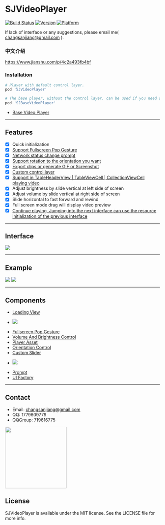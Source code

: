 # SJVideoPlayer
[![Build Status](https://travis-ci.org/changsanjiang/SJVideoPlayer.svg?branch=master)](https://travis-ci.org/changsanjiang/SJVideoPlayer)
[![Version](https://img.shields.io/cocoapods/v/SJVideoPlayer.svg?style=flat)](https://cocoapods.org/pods/SJVideoPlayer)
[![Platform](https://img.shields.io/cocoapods/p/SJVideoPlayer.svg?style=flat)](http://cocoadocs.org/docsets/SJVideoPlayer)

If lack of interface or any suggestions, please email me( changsanjiang@gmail.com ).

### 中文介绍
https://www.jianshu.com/p/4c2a493fb4bf

### Installation
```ruby
# Player with default control layer.
pod 'SJVideoPlayer'

# The base player, without the control layer, can be used if you need a custom control layer.
pod 'SJBaseVideoPlayer'
```
- [Base Video Player](https://github.com/changsanjiang/SJBaseVideoPlayer)

___

## Features
- [x] Quick initialization
- [x] [Support Fullscreen Pop Gesture](https://github.com/changsanjiang/SJFullscreenPopGesture)
- [x] [Network status change prompt](https://upload-images.jianshu.io/upload_images/2318691-819b9bd24115ae29.gif?imageMogr2/auto-orient/strip)
- [x] [Support rotation to the orientation you want](https://github.com/changsanjiang/SJBaseVideoPlayer/blob/9e018b7a919e14e2986ba3beda0e47d823768b54/SJBaseVideoPlayer/SJBaseVideoPlayer.h#L459)
- [x] [Export clips or generate GIF or Screenshot](https://github.com/changsanjiang/SJBaseVideoPlayer/blob/9e018b7a919e14e2986ba3beda0e47d823768b54/SJBaseVideoPlayer/SJBaseVideoPlayer.h#L544)
- [x] [Custom control layer](https://github.com/changsanjiang/SJBaseVideoPlayer/blob/9e018b7a919e14e2986ba3beda0e47d823768b54/SJBaseVideoPlayer/SJBaseVideoPlayer.h#L630)
- [x] [Support in TableHeaderView | TableViewCell | CollectionViewCell playing video](https://github.com/changsanjiang/SJBaseVideoPlayer/blob/9e018b7a919e14e2986ba3beda0e47d823768b54/SJBaseVideoPlayer/Model/SJVideoPlayerURLAsset.h#L14)
- [x] Adjust brightness by slide vertical at left side of screen
- [x] Adjust volume by slide vertical at right side of screen
- [x] Slide horizontal to fast forward and rewind
- [x] Full screen mode drag will display video preview
- [x] [Continue playing, Jumping into the next interface can use the resource initialization of the previous interface](https://github.com/changsanjiang/SJBaseVideoPlayer/blob/9e018b7a919e14e2986ba3beda0e47d823768b54/SJBaseVideoPlayer/Model/SJVideoPlayerURLAsset.h#L133)
___

## Interface
<img src="https://github.com/changsanjiang/SJBaseVideoPlayer/blob/master/Project/SJBaseVideoPlayer.png" />

___

## Example
<img src="https://github.com/changsanjiang/SJVideoPlayer/blob/master/SJVideoPlayerProject/SJVideoPlayerProject/play.gif" />
<img src="https://github.com/changsanjiang/SJVideoPlayer/blob/master/SJVideoPlayerProject/SJVideoPlayerProject/export.gif" />

___

## Components
* [Loading View](https://github.com/changsanjiang/SJLoadingView)
- <img src="https://github.com/changsanjiang/SJVideoPlayer/blob/master/SJVideoPlayerProject/SJVideoPlayerProject/loading.gif" />
* [Fullscreen Pop Gesture](https://github.com/changsanjiang/SJFullscreenPopGesture)<br/>
* [Volume And Brightness Control](https://github.com/changsanjiang/SJVolBrigControl)
* [Player Asset](https://github.com/changsanjiang/SJVideoPlayerAssetCarrier)
* [Orientation Control](https://github.com/changsanjiang/SJOrentationObserver)
* [Custom Slider](https://github.com/changsanjiang/SJSlider)
- <img src="https://github.com/changsanjiang/SJVideoPlayer/blob/master/SJVideoPlayerProject/SJVideoPlayerProject/slider.gif" />
* [Prompt](https://github.com/changsanjiang/SJPrompt)
* [UI Factory](https://github.com/changsanjiang/SJUIFactory)
___

## Contact
* Email: changsanjiang@gmail.com
* QQ: 1779609779
* QQGroup: 719616775 
<img src="https://github.com/changsanjiang/SJVideoPlayer/blob/master/SJVideoPlayerProject/SJVideoPlayerProject/Group.jpeg" width="200"  />

## License
SJVideoPlayer is available under the MIT license. See the LICENSE file for more info.
